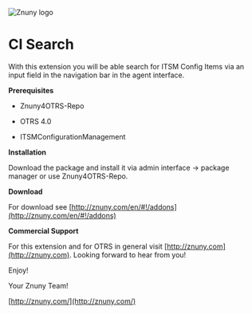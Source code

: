 ![Znuny logo](http://znuny.com/assets/logo_small.png)

CI Search
=================
With this extension you will be able search for ITSM Config Items via an input field in the navigation bar in the agent interface.

**Prerequisites**

- Znuny4OTRS-Repo

- OTRS 4.0

- ITSMConfigurationManagement 

**Installation**

Download the package and install it via admin interface -> package manager or use Znuny4OTRS-Repo.

**Download**

For download see [http://znuny.com/en/#!/addons](http://znuny.com/en/#!/addons)

**Commercial Support**

For this extension and for OTRS in general visit [http://znuny.com](http://znuny.com). Looking forward to hear from you!

Enjoy!

 Your Znuny Team!

 [http://znuny.com/](http://znuny.com/)

